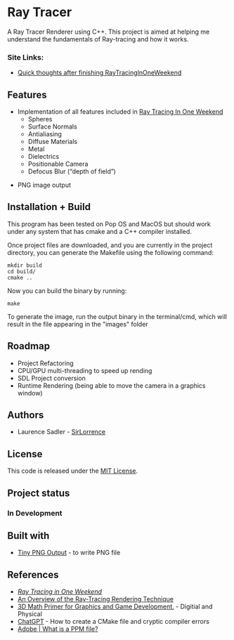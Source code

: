 # Ray Tracer

A Ray Tracer Renderer using C++. This project is aimed at helping me understand the fundamentals of Ray-tracing and how it works.

### Site Links: 
- [Quick thoughts after finishing RayTracingInOneWeekend](https://www.laurencesadler.com/ray-tracer-part-1)

## Features

* Implementation of all features included in [Ray Tracing In One Weekend](https://github.com/RayTracing/raytracing.github.io/blob/master/books/RayTracingInOneWeekend.html)
  * Spheres
  * Surface Normals
  * Antialiasing
  * Diffuse Materials
  * Metal
  * Dielectrics
  * Positionable Camera
  * Defocus Blur (“depth of field”)
- PNG image output  



## Installation + Build

This program has been tested on Pop OS and MacOS but should work under any system that has cmake and a C++ compiler installed.

Once project files are downloaded, and you are currently in the project directory, you can generate the Makefile using the following command:

```
mkdir build
cd build/
cmake ..
```
Now you can build the binary by running:

```
make
```
To generate the image, run the output binary in the terminal/cmd, which will result in the file appearing in the "images" folder

## Roadmap
- Project Refactoring
- CPU/GPU multi-threading to speed up rending
- SDL Project conversion
- Runtime Rendering (being able to move the camera in a graphics window)



## Authors
- Laurence Sadler - [SirLorrence](https://gitlab.com/SirLorrence)

## License
This code is released under the [MIT License](https://gitlab.com/SirLorrence/raytracer/-/blob/main/LICENSE).

## Project status

### In Development

## Built with
- [Tiny PNG Output](https://www.nayuki.io/page/tiny-png-output) - to write PNG file

## References
- [_Ray Tracing in One Weekend_](https://raytracing.github.io/books/RayTracingInOneWeekend.html)
- [An Overview of the Ray-Tracing Rendering Technique
](https://scratchapixel.com/lessons/3d-basic-rendering/ray-tracing-overview/ray-tracing-rendering-technique-overview.html)
- [3D Math Primer for Graphics and Game Development.](https://gamemath.com/) - Digitial and Physical 
- [ChatGPT](chat.openai.com) - How to create a CMake file and cryptic compiler errors
- [Adobe | What is a PPM file?](https://www.adobe.com/creativecloud/file-types/image/raster/ppm-file.html)

